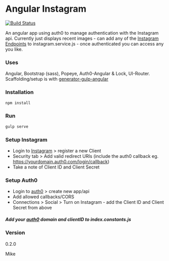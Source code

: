 # Angular Instagram

[![Build Status](https://travis-ci.org/mikeybyker/angular-instagram.svg?branch=master)](https://travis-ci.org/mikeybyker/angular-instagram)

An angular app using auth0 to manage authentication with the Instagram api. Currently just displays recent images - can add any of the [Instagram Endpoints](https://www.instagram.com/developer/endpoints/) to instagram.service.js - once authenticated you can access any you like.


### Uses
Angular, Bootstrap (sass), Popeye, Auth0-Angular & Lock, UI-Router.
Scaffolding/setup is with [generator-gulp-angular
](https://github.com/Swiip/generator-gulp-angular)

### Installation
```javascript
npm install
```

### Run
```javascript
gulp serve
```

### Setup Instagram
  - Login to [Instagram](https://www.instagram.com/developer/) > register a new Client
  - Security tab > Add valid redirect URIs (include the auth0 callback eg. https://yourdomain.auth0.com/login/callback)
  - Take a note of Client ID and Client Secret

### Setup Auth0
  - Login to [auth0](https://auth0.com/) > create new app/api
  - Add allowed callbacks/CORS
  - Connections > Social > Turn on Instagram - add the Client ID and Client Secret from above

##### Add your [auth0](https://auth0.com/) domain and clientID to **index.constants.js**

### Version
0.2.0

Mike
